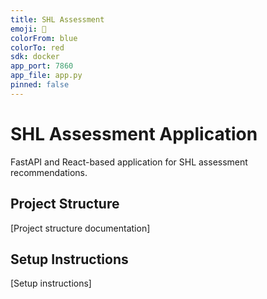 ```yaml
---
title: SHL Assessment
emoji: 🚀
colorFrom: blue
colorTo: red
sdk: docker
app_port: 7860
app_file: app.py
pinned: false
---
```


# SHL Assessment Application

FastAPI and React-based application for SHL assessment recommendations.

## Project Structure
[Project structure documentation]

## Setup Instructions
[Setup instructions]